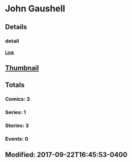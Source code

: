 # John  Gaushell 
## Details
### detail
#### [Link](http://marvel.com/comics/creators/13211/john_gaushell?utm_campaign=apiRef&utm_source=225578a89fc76f3d20fbffda5d17a88d)
## [Thumbnail](http://i.annihil.us/u/prod/marvel/i/mg/b/40/image_not_available.jpg)
## Totals
### Comics: 3
### Series: 1
### Stories: 3
### Events: 0
## Modified: 2017-09-22T16:45:53-0400